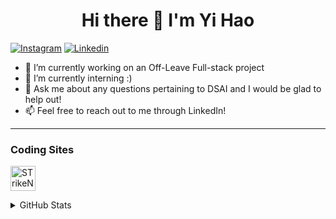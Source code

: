 <h1 align='center'> Hi there 👋 I'm Yi Hao </h1>

[![Instagram](https://img.shields.io/badge/Follow-me-blue?style=for-the-badge&logo=instagram)](https://www.instagram.com/puah_yihao/)
[![Linkedin](https://img.shields.io/badge/Connect%20with%20me-CV-blue?style=for-the-badge&logo=linkedin)]([https://www.linkedin.com/in/bhargav-singapuri](https://www.linkedin.com/in/yi-hao-puah-7286b11b8/))


- 🔭 I’m currently working on an Off-Leave Full-stack project
- 🌱 I’m currently interning :)
- 💬 Ask me about any questions pertaining to DSAI and I would be glad to help out!
- 📫 Feel free to reach out to me through LinkedIn!

---

### Coding Sites

<p align="left">
<a href="https://leetcode.com/STrikeNone/" target="blank"><img align="center" src="https://upload.wikimedia.org/wikipedia/commons/1/19/LeetCode_logo_black.png" alt="STrikeNone" height="40" width="40" /></a>
</p>


<details>
  
  <summary>GitHub Stats</summary>
  <img align="left" alt="GitHub Stats" src="https://github-readme-stats.vercel.app/api?username=STrikeNone" />
  
</details>
